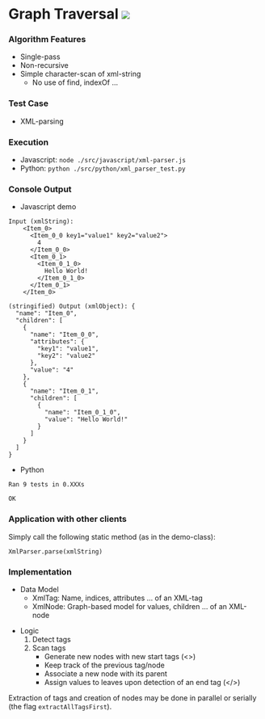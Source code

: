 # Graph Traversal [![](https://github.com/nurlicht/Algorithms/actions/workflows/python-package.yml/badge.svg)](https://github.com/nurlicht/Algorithms/actions)

### Algorithm Features
- Single-pass
- Non-recursive
- Simple character-scan of xml-string
    - No use of find, indexOf ...

### Test Case
  - XML-parsing

### Execution
- Javascript: ```node ./src/javascript/xml-parser.js```
- Python: ```python ./src/python/xml_parser_test.py```

### Console Output
- Javascript demo
```
Input (xmlString):
    <Item_0>
      <Item_0_0 key1="value1" key2="value2">
        4
      </Item_0_0>
      <Item_0_1>
        <Item_0_1_0>
          Hello World!
        </Item_0_1_0>
      </Item_0_1>
    </Item_0>

(stringified) Output (xmlObject): {
  "name": "Item_0",
  "children": [
    {
      "name": "Item_0_0",
      "attributes": {
        "key1": "value1",
        "key2": "value2"
      },
      "value": "4"
    },
    {
      "name": "Item_0_1",
      "children": [
        {
          "name": "Item_0_1_0",
          "value": "Hello World!"
        }
      ]
    }
  ]
}
```
- Python
```
Ran 9 tests in 0.XXXs

OK
```

### Application with other clients
Simply call the following static method (as in the demo-class):
```
XmlParser.parse(xmlString)
``` 

### Implementation
- Data Model
  - XmlTag: Name, indices, attributes ... of an XML-tag
  - XmlNode: Graph-based model for values, children ... of an XML-node
+ Logic
  1. Detect tags
  2. Scan tags
        - Generate new nodes with new start tags (<>)
        - Keep track of the previous tag/node
        - Associate a new node with its parent
        - Assign values to leaves upon detection of an end tag (</>)

Extraction of tags and creation of nodes may be done in parallel or serially (the flag ```extractAllTagsFirst```).
       